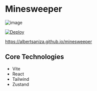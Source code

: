 # Minesweeper
![image](https://github.com/user-attachments/assets/f3a7b344-2399-4a67-a950-59a1cc29e3e7)

[![Deploy](https://github.com/AlbertSanIza/minesweeper/actions/workflows/static.yml/badge.svg)](https://github.com/AlbertSanIza/minesweeper/actions/workflows/static.yml)

https://albertsaniza.github.io/minesweeper

## Core Technologies

- Vite
- React
- Tailwind
- Zustand
